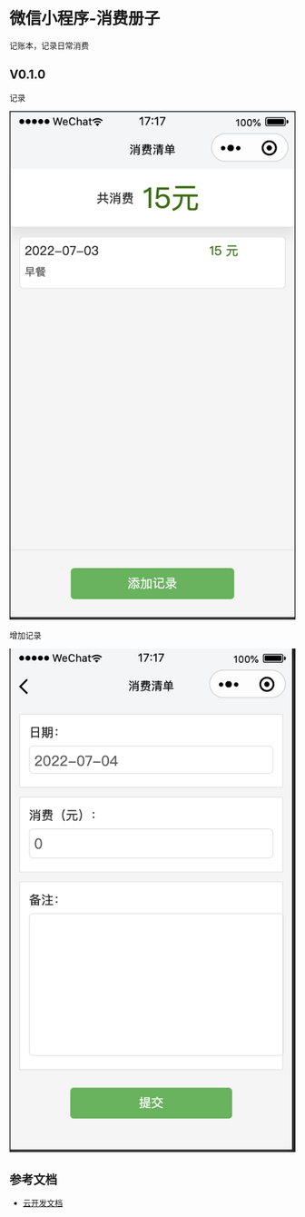# 微信小程序-消费册子

记账本，记录日常消费

## V0.1.0

记录

![page01](doc/page01.png)

增加记录

![page02](doc/page02.png)

## 参考文档

- [云开发文档](https://developers.weixin.qq.com/miniprogram/dev/wxcloud/basis/getting-started.html)
